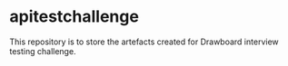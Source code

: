 # apitestchallenge
This repository is to store the artefacts created for Drawboard interview testing challenge.
